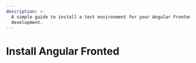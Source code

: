 ```yaml
---
description: >-
  A simple guide to install a test environment for your Angular Frontend
  development.
---
```


# Install Angular Fronted

